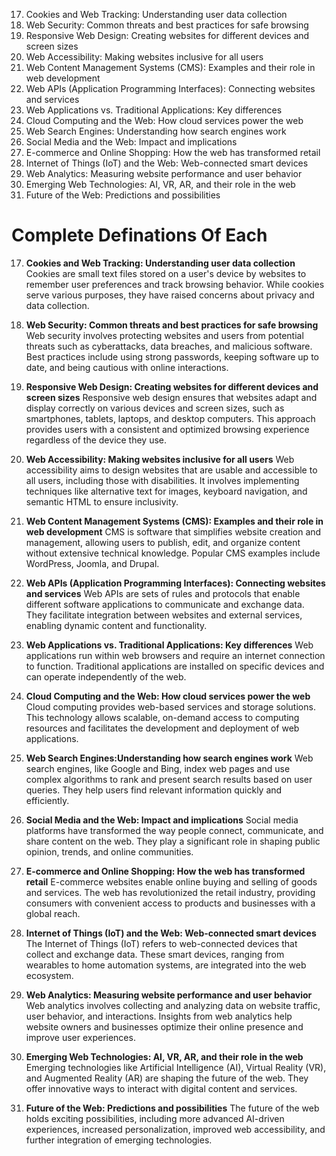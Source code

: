 17. Cookies and Web Tracking: Understanding user data collection
18. Web Security: Common threats and best practices for safe browsing
19. Responsive Web Design: Creating websites for different devices and screen sizes
20. Web Accessibility: Making websites inclusive for all users
21. Web Content Management Systems (CMS): Examples and their role in web development
22. Web APIs (Application Programming Interfaces): Connecting websites and services
23. Web Applications vs. Traditional Applications: Key differences
24. Cloud Computing and the Web: How cloud services power the web
25. Web Search Engines: Understanding how search engines work
26. Social Media and the Web: Impact and implications
27. E-commerce and Online Shopping: How the web has transformed retail
28. Internet of Things (IoT) and the Web: Web-connected smart devices
29. Web Analytics: Measuring website performance and user behavior
30. Emerging Web Technologies: AI, VR, AR, and their role in the web
31. Future of the Web: Predictions and possibilities

# Complete Definations Of Each

17. **Cookies and Web Tracking: Understanding user data collection**
    Cookies are small text files stored on a user's device by websites to remember user preferences and track browsing behavior. While cookies serve various purposes, they have raised concerns about privacy and data collection.

18. **Web Security: Common threats and best practices for safe browsing**
    Web security involves protecting websites and users from potential threats such as cyberattacks, data breaches, and malicious software. Best practices include using strong passwords, keeping software up to date, and being cautious with online interactions.

19. **Responsive Web Design: Creating websites for different devices and screen sizes**
    Responsive web design ensures that websites adapt and display correctly on various devices and screen sizes, such as smartphones, tablets, laptops, and desktop computers. This approach provides users with a consistent and optimized browsing experience regardless of the device they use.

20. **Web Accessibility: Making websites inclusive for all users**
    Web accessibility aims to design websites that are usable and accessible to all users, including those with disabilities. It involves implementing techniques like alternative text for images, keyboard navigation, and semantic HTML to ensure inclusivity.

21. **Web Content Management Systems (CMS): Examples and their role in web development**
    CMS is software that simplifies website creation and management, allowing users to publish, edit, and organize content without extensive technical knowledge. Popular CMS examples include WordPress, Joomla, and Drupal.

22. **Web APIs (Application Programming Interfaces): Connecting websites and services**
    Web APIs are sets of rules and protocols that enable different software applications to communicate and exchange data. They facilitate integration between websites and external services, enabling dynamic content and functionality.

23. **Web Applications vs. Traditional Applications: Key differences**
    Web applications run within web browsers and require an internet connection to function. Traditional applications are installed on specific devices and can operate independently of the web.

24. **Cloud Computing and the Web: How cloud services power the web**
    Cloud computing provides web-based services and storage solutions. This technology allows scalable, on-demand access to computing resources and facilitates the development and deployment of web applications.

25. **Web Search Engines:Understanding how search engines work**
    Web search engines, like Google and Bing, index web pages and use complex algorithms to rank and present search results based on user queries. They help users find relevant information quickly and efficiently.

26. **Social Media and the Web: Impact and implications**
    Social media platforms have transformed the way people connect, communicate, and share content on the web. They play a significant role in shaping public opinion, trends, and online communities.

27. **E-commerce and Online Shopping: How the web has transformed retail**
    E-commerce websites enable online buying and selling of goods and services. The web has revolutionized the retail industry, providing consumers with convenient access to products and businesses with a global reach.

28. **Internet of Things (IoT) and the Web: Web-connected smart devices**
    The Internet of Things (IoT) refers to web-connected devices that collect and exchange data. These smart devices, ranging from wearables to home automation systems, are integrated into the web ecosystem.

29. **Web Analytics: Measuring website performance and user behavior**
    Web analytics involves collecting and analyzing data on website traffic, user behavior, and interactions. Insights from web analytics help website owners and businesses optimize their online presence and improve user experiences.

30. **Emerging Web Technologies: AI, VR, AR, and their role in the web**
    Emerging technologies like Artificial Intelligence (AI), Virtual Reality (VR), and Augmented Reality (AR) are shaping the future of the web. They offer innovative ways to interact with digital content and services.

31. **Future of the Web: Predictions and possibilities**
    The future of the web holds exciting possibilities, including more advanced AI-driven experiences, increased personalization, improved web accessibility, and further integration of emerging technologies.
